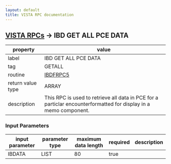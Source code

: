 ```yaml
---
layout: default
title: VISTA RPC documentation
---
```




## [VISTA RPCs](TableOfContent.md) &#8594; IBD GET ALL PCE DATA 

 property | value 
--- | --- 
 label | IBD GET ALL PCE DATA
 tag | GETALL
 routine | [IBDFRPC5](http://code.osehra.org/dox/Routine_IBDFRPC5_source.html)
 return value type | ARRAY
 description | This RPC is used to retrieve all data in PCE for a particlar encounterformatted for display in a memo component.

### Input Parameters

| input parameter | parameter type | maximum data length | required | description | 
| --- | --- | --- | --- | --- | 
| IBDATA | LIST | 80 | true |  | 